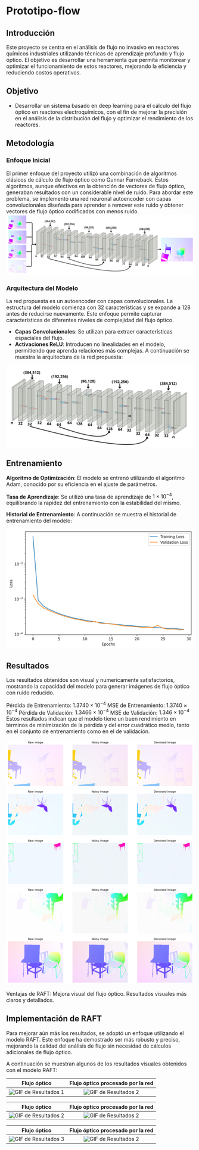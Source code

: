 # Prototipo-flow

## Introducción
Este proyecto se centra en el análisis de flujo no invasivo en reactores químicos industriales utilizando técnicas de aprendizaje profundo y flujo óptico. El objetivo es desarrollar una herramienta que permita monitorear y optimizar el funcionamiento de estos reactores, mejorando la eficiencia y reduciendo costos operativos.

## Objetivo
- Desarrollar un sistema basado en deep learning para el cálculo del flujo óptico en reactores electroquímicos, con el fin de mejorar la precisión en el análisis de la distribución del flujo y optimizar el rendimiento de los reactores.

## Metodología
### Enfoque Inicial
El primer enfoque del proyecto utilizó una combinación de algoritmos clásicos de cálculo de flujo óptico como Gunnar Farneback. Estos algoritmos, aunque efectivos en la obtención de vectores de flujo óptico, generaban resultados con un considerable nivel de ruido. Para abordar este problema, se implementó una red neuronal autoencoder con capas convolucionales diseñada para aprender a remover este ruido y obtener vectores de flujo óptico codificados con menos ruido.
![Red Propuesta](https://github.com/DanielAntonioGJ/Prototipo-flow/blob/main/Prototipo_unet.png)

### Arquitectura del Modelo
La red propuesta es un autoencoder con capas convolucionales. La estructura del modelo comienza con 32 características y se expande a 128 antes de reducirse nuevamente. Este enfoque permite capturar características de diferentes niveles de complejidad del flujo óptico.

* **Capas Convolucionales**: Se utilizan para extraer características espaciales del flujo.
* **Activaciones ReLU**: Introducen no linealidades en el modelo, permitiendo que aprenda relaciones más complejas.
A continuación se muestra la arquitectura de la red propuesta:

![Red Propuesta](https://github.com/DanielAntonioGJ/Prototipo-flow/blob/main/red_propuesta_.png)

## Entrenamiento
**Algoritmo de Optimización**: El modelo se entrenó utilizando el algoritmo Adam, conocido por su eficiencia en el ajuste de parámetros.

**Tasa de Aprendizaje**: Se utilizó una tasa de aprendizaje de $1\times 10^{-4}$, equilibrando la rapidez del entrenamiento con la estabilidad del mismo.

**Historial de Entrenamiento**: A continuación se muestra el historial de entrenamiento del modelo:

![Entrenamiento](https://github.com/DanielAntonioGJ/Prototipo-flow/blob/main/Entrenamiento.png)

## Resultados
Los resultados obtenidos son visual y numericamente satisfactorios, mostrando la capacidad del modelo para generar imágenes de flujo óptico con ruido reducido.

Pérdida de Entrenamiento: $1.3740 \times 10^{-4}$
MSE de Entrenamiento: $1.3740 \times 10^{-4}$
Pérdida de Validación: $1.3466 \times 10^{-4}$
MSE de Validación: $1.346 \times 10^{-4}$
Estos resultados indican que el modelo tiene un buen rendimiento en términos de minimización de la pérdida y del error cuadrático medio, tanto en el conjunto de entrenamiento como en el de validación.

![Resultado 1](https://github.com/DanielAntonioGJ/Prototipo-flow/blob/main/Resultado1.png)
![Resultado 2](https://github.com/DanielAntonioGJ/Prototipo-flow/blob/main/Resultado2.png)
![Resultado 3](https://github.com/DanielAntonioGJ/Prototipo-flow/blob/main/Resultado3.png)
![Resultado 4](https://github.com/DanielAntonioGJ/Prototipo-flow/blob/main/Resultado4.png)
![Resultado 5](https://github.com/DanielAntonioGJ/Prototipo-flow/blob/main/Resultado5.png)

Ventajas de RAFT:
Mejora visual del flujo óptico.
Resultados visuales más claros y detallados.

## Implementación de RAFT
Para mejorar aún más los resultados, se adoptó un enfoque utilizando el modelo RAFT. Este enfoque ha demostrado ser más robusto y preciso, mejorando la calidad del análisis de flujo sin necesidad de cálculos adicionales de flujo óptico.

A continuación se muestran algunos de los resultados visuales obtenidos con el modelo RAFT:

| Flujo óptico| Flujo óptico procesado por la red|
|:------------------------------:|:----------------------------------------------:|
| ![GIF de Resultados 1](https://github.com/DanielAntonioGJ/Prototipo-flow/blob/main/bifurcado_o.gif) | ![GIF de Resultados 2](https://github.com/DanielAntonioGJ/Prototipo-flow/blob/main/bifurcado.gif) |

| Flujo óptico| Flujo óptico procesado por la red|
|:------------------------------:|:----------------------------------------------:|
| ![GIF de Resultados 2](https://github.com/DanielAntonioGJ/Prototipo-flow/blob/main/canalizado_o.gif) | ![GIF de Resultados 2](https://github.com/DanielAntonioGJ/Prototipo-flow/blob/main/canalizado.gif) |

| Flujo óptico| Flujo óptico procesado por la red|
|:------------------------------:|:----------------------------------------------:|
| ![GIF de Resultados 3](https://github.com/DanielAntonioGJ/Prototipo-flow/blob/main/original_o.gif) | ![GIF de Resultados 2](https://github.com/DanielAntonioGJ/Prototipo-flow/blob/main/original.gif) |

